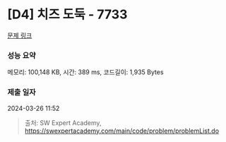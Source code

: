 # [D4] 치즈 도둑 - 7733 

[문제 링크](https://swexpertacademy.com/main/code/problem/problemDetail.do?contestProbId=AWrDOdQqRCUDFARG) 

### 성능 요약

메모리: 100,148 KB, 시간: 389 ms, 코드길이: 1,935 Bytes

### 제출 일자

2024-03-26 11:52



> 출처: SW Expert Academy, https://swexpertacademy.com/main/code/problem/problemList.do